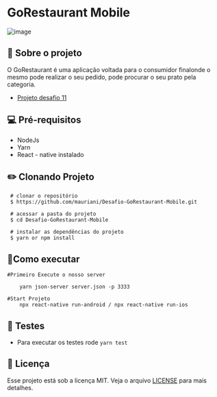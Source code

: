 # GoRestaurant Mobile
![image](https://user-images.githubusercontent.com/32397288/120808597-9a668480-c51f-11eb-8349-902994072097.png)

## **🚀 Sobre o projeto**

 O GoRestaurant é uma aplicação voltada para o consumidor finalonde o mesmo pode realizar o seu pedido, pode procurar o seu prato pela categoria.

- [Projeto desafio 11](https://github.com/rocketseat-education/bootcamp-gostack-desafios/tree/master/desafio-react-native-delivery)

## 💻 **Pré-requisitos**

- NodeJs
- Yarn
- React - native instalado

## ✏️ Clonando Projeto

```
 # clonar o repositório
 $ https://github.com/mauriani/Desafio-GoRestaurant-Mobile.git

 # acessar a pasta do projeto
 $ cd Desafio-GoRestaurant-Mobile

 # instalar as dependências do projeto
 $ yarn or npm install

```

## 📲Como executar

```tsx
#Primeiro Execute o nosso server

	yarn json-server server.json -p 3333

#Start Projeto
	npx react-native run-android / npx react-native run-ios
```

## 🚀 **Testes**

- Para executar os testes rode `yarn test`

## **📃 Licença**

Esse projeto está sob a licença MIT. Veja o arquivo [LICENSE](https://github.com/nathaliacristina20/gorestaurant/blob/master/LICENSE) para mais detalhes.
